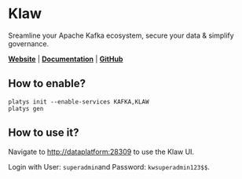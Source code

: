 # Klaw

Sreamline your Apache Kafka ecosystem, secure your data & simplify governance.

**[Website](https://www.klaw-project.io/)** | **[Documentation](https://www.klaw-project.io/docs/getstarted)** | **[GitHub](https://github.com/Aiven-Open/klaw)**

## How to enable?

```
platys init --enable-services KAFKA,KLAW
platys gen
```

## How to use it?

Navigate to <http://dataplatform:28309> to use the Klaw UI.

Login with User: `superadmin`and Password: `kwsuperadmin123$$`.
